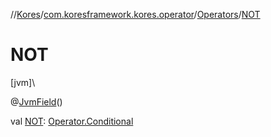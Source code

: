 //[Kores](../../../index.md)/[com.koresframework.kores.operator](../index.md)/[Operators](index.md)/[NOT](-n-o-t.md)

# NOT

[jvm]\

@[JvmField](https://kotlinlang.org/api/latest/jvm/stdlib/kotlin.jvm/-jvm-field/index.html)()

val [NOT](-n-o-t.md): [Operator.Conditional](../-operator/-conditional/index.md)
